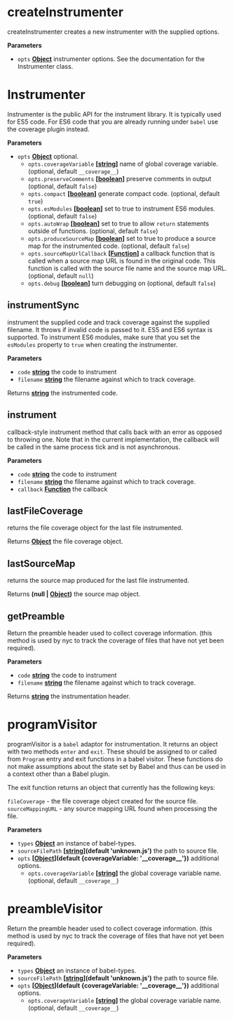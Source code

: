 # createInstrumenter

createInstrumenter creates a new instrumenter with the
supplied options.

**Parameters**

-   `opts` **[Object](https://developer.mozilla.org/en-US/docs/Web/JavaScript/Reference/Global_Objects/Object)** instrumenter options. See the documentation
    for the Instrumenter class.

# Instrumenter

Instrumenter is the public API for the instrument library.
It is typically used for ES5 code. For ES6 code that you
are already running under `babel` use the coverage plugin
instead.

**Parameters**

-   `opts` **[Object](https://developer.mozilla.org/en-US/docs/Web/JavaScript/Reference/Global_Objects/Object)** optional.
    -   `opts.coverageVariable` **\[[string](https://developer.mozilla.org/en-US/docs/Web/JavaScript/Reference/Global_Objects/String)]** name of global coverage variable. (optional, default `__coverage__`)
    -   `opts.preserveComments` **\[[boolean](https://developer.mozilla.org/en-US/docs/Web/JavaScript/Reference/Global_Objects/Boolean)]** preserve comments in output (optional, default `false`)
    -   `opts.compact` **\[[boolean](https://developer.mozilla.org/en-US/docs/Web/JavaScript/Reference/Global_Objects/Boolean)]** generate compact code. (optional, default `true`)
    -   `opts.esModules` **\[[boolean](https://developer.mozilla.org/en-US/docs/Web/JavaScript/Reference/Global_Objects/Boolean)]** set to true to instrument ES6 modules. (optional, default `false`)
    -   `opts.autoWrap` **\[[boolean](https://developer.mozilla.org/en-US/docs/Web/JavaScript/Reference/Global_Objects/Boolean)]** set to true to allow `return` statements outside of functions. (optional, default `false`)
    -   `opts.produceSourceMap` **\[[boolean](https://developer.mozilla.org/en-US/docs/Web/JavaScript/Reference/Global_Objects/Boolean)]** set to true to produce a source map for the instrumented code. (optional, default `false`)
    -   `opts.sourceMapUrlCallback` **\[[Function](https://developer.mozilla.org/en-US/docs/Web/JavaScript/Reference/Statements/function)]** a callback function that is called when a source map URL
            is found in the original code. This function is called with the source file name and the source map URL. (optional, default `null`)
    -   `opts.debug` **\[[boolean](https://developer.mozilla.org/en-US/docs/Web/JavaScript/Reference/Global_Objects/Boolean)]** turn debugging on (optional, default `false`)

## instrumentSync

instrument the supplied code and track coverage against the supplied
filename. It throws if invalid code is passed to it. ES5 and ES6 syntax
is supported. To instrument ES6 modules, make sure that you set the
`esModules` property to `true` when creating the instrumenter.

**Parameters**

-   `code` **[string](https://developer.mozilla.org/en-US/docs/Web/JavaScript/Reference/Global_Objects/String)** the code to instrument
-   `filename` **[string](https://developer.mozilla.org/en-US/docs/Web/JavaScript/Reference/Global_Objects/String)** the filename against which to track coverage.

Returns **[string](https://developer.mozilla.org/en-US/docs/Web/JavaScript/Reference/Global_Objects/String)** the instrumented code.

## instrument

callback-style instrument method that calls back with an error
as opposed to throwing one. Note that in the current implementation,
the callback will be called in the same process tick and is not asynchronous.

**Parameters**

-   `code` **[string](https://developer.mozilla.org/en-US/docs/Web/JavaScript/Reference/Global_Objects/String)** the code to instrument
-   `filename` **[string](https://developer.mozilla.org/en-US/docs/Web/JavaScript/Reference/Global_Objects/String)** the filename against which to track coverage.
-   `callback` **[Function](https://developer.mozilla.org/en-US/docs/Web/JavaScript/Reference/Statements/function)** the callback

## lastFileCoverage

returns the file coverage object for the last file instrumented.

Returns **[Object](https://developer.mozilla.org/en-US/docs/Web/JavaScript/Reference/Global_Objects/Object)** the file coverage object.

## lastSourceMap

returns the source map produced for the last file instrumented.

Returns **(null | [Object](https://developer.mozilla.org/en-US/docs/Web/JavaScript/Reference/Global_Objects/Object))** the source map object.

## getPreamble

Return the preamble header used to collect coverage information. (this method is
used by nyc to track the coverage of files that have not yet been required).

**Parameters**

-   `code` **[string](https://developer.mozilla.org/en-US/docs/Web/JavaScript/Reference/Global_Objects/String)** the code to instrument
-   `filename` **[string](https://developer.mozilla.org/en-US/docs/Web/JavaScript/Reference/Global_Objects/String)** the filename against which to track coverage.

Returns **[string](https://developer.mozilla.org/en-US/docs/Web/JavaScript/Reference/Global_Objects/String)** the instrumentation header.

# programVisitor

programVisitor is a `babel` adaptor for instrumentation.
It returns an object with two methods `enter` and `exit`.
These should be assigned to or called from `Program` entry and exit functions
in a babel visitor.
These functions do not make assumptions about the state set by Babel and thus
can be used in a context other than a Babel plugin.

The exit function returns an object that currently has the following keys:

`fileCoverage` - the file coverage object created for the source file.
`sourceMappingURL` - any source mapping URL found when processing the file.

**Parameters**

-   `types` **[Object](https://developer.mozilla.org/en-US/docs/Web/JavaScript/Reference/Global_Objects/Object)** an instance of babel-types.
-   `sourceFilePath` **\[[string](https://developer.mozilla.org/en-US/docs/Web/JavaScript/Reference/Global_Objects/String)](default 'unknown.js')** the path to source file.
-   `opts` **\[[Object](https://developer.mozilla.org/en-US/docs/Web/JavaScript/Reference/Global_Objects/Object)](default {coverageVariable: '\_\_coverage\_\_'})** additional options.
    -   `opts.coverageVariable` **\[[string](https://developer.mozilla.org/en-US/docs/Web/JavaScript/Reference/Global_Objects/String)]** the global coverage variable name. (optional, default `__coverage__`)

# preambleVisitor

Return the preamble header used to collect coverage information. (this method is
used by nyc to track the coverage of files that have not yet been required).

**Parameters**

-   `types` **[Object](https://developer.mozilla.org/en-US/docs/Web/JavaScript/Reference/Global_Objects/Object)** an instance of babel-types.
-   `sourceFilePath` **\[[string](https://developer.mozilla.org/en-US/docs/Web/JavaScript/Reference/Global_Objects/String)](default 'unknown.js')** the path to source file.
-   `opts` **\[[Object](https://developer.mozilla.org/en-US/docs/Web/JavaScript/Reference/Global_Objects/Object)](default {coverageVariable: '\_\_coverage\_\_'})** additional options.
    -   `opts.coverageVariable` **\[[string](https://developer.mozilla.org/en-US/docs/Web/JavaScript/Reference/Global_Objects/String)]** the global coverage variable name. (optional, default `__coverage__`)
